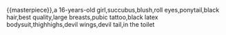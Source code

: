 {{masterpiece}},a 16-years-old girl,succubus,blush,roll eyes,ponytail,black hair,best quality,large breasts,pubic tattoo,black latex bodysuit,thighhighs,devil wings,devil tail,in the toilet
